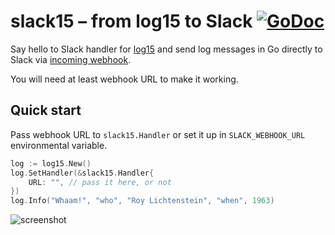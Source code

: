 # slack15 – from log15 to Slack [![GoDoc](https://godoc.org/github.com/tg/slack15?status.svg)](https://godoc.org/github.com/tg/slack15)

Say hello to Slack handler for [log15](https://github.com/inconshreveable/log15) and
send log messages in Go directly to Slack via [incoming webhook](https://api.slack.com/incoming-webhooks).

You will need at least webhook URL to make it working.

## Quick start
Pass webhook URL to `slack15.Handler` or set it up in `SLACK_WEBHOOK_URL` environmental variable.

```go
log := log15.New()
log.SetHandler(&slack15.Handler{
	URL: "", // pass it here, or not
})
log.Info("Whaam!", "who", "Roy Lichtenstein", "when", 1963)
```

![screenshot](https://www.dropbox.com/s/0v27ia73ox100gd/github_slack15.png?raw=1)
